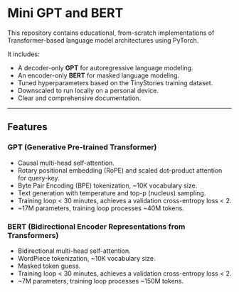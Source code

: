 # Mini GPT and BERT

This repository contains educational, from-scratch implementations of Transformer-based language model architectures using PyTorch.

It includes:
- A decoder-only **GPT** for autoregressive language modeling.
- An encoder-only **BERT** for masked language modeling.
- Tuned hyperparameters based on the TinyStories training dataset.
- Downscaled to run locally on a personal device.
- Clear and comprehensive documentation.

---

## Features

### GPT (Generative Pre-trained Transformer)
- Causal multi-head self-attention.
- Rotary positional embedding (RoPE) and scaled dot-product attention for query-key.
- Byte Pair Encoding (BPE) tokenization, ~10K vocabulary size.
- Text generation with temperature and top-p (nucleus) sampling.
- Training loop < 30 minutes, achieves a validation cross-entropy loss < 2.
- ~17M parameters, training loop processes ~40M tokens.

### BERT (Bidirectional Encoder Representations from Transformers)
- Bidirectional multi-head self-attention.
- WordPiece tokenization, ~10K vocabulary size.
- Masked token guess.
- Training loop < 30 minutes, achieves a validation cross-entropy loss < 2.
- ~7M parameters, training loop processes ~150M tokens.
